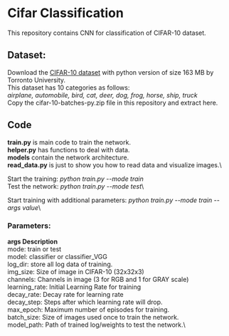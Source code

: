 # Cifar Classification

This repository contains CNN for classification of CIFAR-10 dataset.

## Dataset:
Download the [CIFAR-10 dataset](https://www.cs.toronto.edu/~kriz/cifar.html) with python version of size 163 MB by Torronto University.\
This dataset has 10 categories as follows:\
*airplane, automobile, bird, cat, deer, dog, frog, horse, ship, truck*\
Copy the cifar-10-batches-py.zip file in this repository and extract here.

## Code

**train.py** is main code to train the network.\
**helper.py** has functions to deal with data.\
**models** contain the network architecture.\
**read_data.py** is just to show you how to read data and visualize images.\

Start the training: *python train.py --mode train*\
Test the network: *python train.py --mode test*\

Start training with additional parameters: *python train.py --mode train --args value*\

### Parameters:
**args              Description**\
mode:               train or test\
model: 				classifier or classifier_VGG\
log_dir:			store all log data of training.\
img_size:			Size of image in CIFAR-10 (32x32x3)\
channels:			Channels in image (3 for RGB and 1 for GRAY scale)\
learning_rate:		Initial Learning Rate for training\
decay_rate:			Decay rate for learning rate\
decay_step:			Steps after which learning rate will drop.\
max_epoch:			Maximum number of episodes for training.\
batch_size:			Size of images used once to train the network.\
model_path:			Path of trained log/weights to test the network.\

